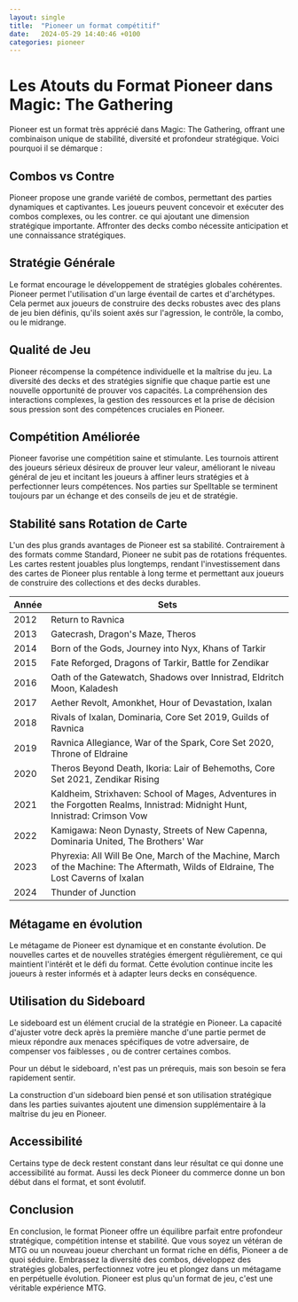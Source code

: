 ```yaml
---
layout: single
title:  "Pioneer un format compétitif"
date:   2024-05-29 14:40:46 +0100
categories: pioneer
---
```


# Les Atouts du Format Pioneer dans Magic: The Gathering

Pioneer est un format très apprécié dans Magic: The Gathering, offrant une combinaison unique de stabilité, diversité et profondeur stratégique. Voici pourquoi il se démarque :

## Combos vs Contre

Pioneer propose une grande variété de combos, permettant des parties dynamiques et captivantes. Les joueurs peuvent concevoir et exécuter des combos complexes, ou les contrer. ce qui ajoutant une dimension stratégique importante. Affronter des decks combo nécessite anticipation et une connaissance stratégiques.

## Stratégie Générale

Le format encourage le développement de stratégies globales cohérentes. Pioneer permet l'utilisation d'un large éventail de cartes et d'archétypes. Cela permet aux joueurs de construire des decks robustes avec des plans de jeu bien définis, qu'ils soient axés sur l'agression, le contrôle, la combo, ou le midrange.

## Qualité de Jeu

Pioneer récompense la compétence individuelle et la maîtrise du jeu. La diversité des decks et des stratégies signifie que chaque partie est une nouvelle opportunité de prouver vos capacités. La compréhension des interactions complexes, la gestion des ressources et la prise de décision sous pression sont des compétences cruciales en Pioneer.

## Compétition Améliorée

Pioneer favorise une compétition saine et stimulante. Les tournois attirent des joueurs sérieux désireux de prouver leur valeur, améliorant le niveau général de jeu et incitant les joueurs à affiner leurs stratégies et à perfectionner leurs compétences. Nos parties sur Spelltable se terminent toujours par un échange et des conseils de jeu et de stratégie.
 
## Stabilité sans Rotation de Carte

L'un des plus grands avantages de Pioneer est sa stabilité. Contrairement à des formats comme Standard, Pioneer ne subit pas de rotations fréquentes. Les cartes restent jouables plus longtemps, rendant l'investissement dans des cartes de Pioneer plus rentable à long terme et permettant aux joueurs de construire des collections et des decks durables.

| Année | Sets |
|-------|------|
| 2012  | Return to Ravnica |
| 2013  | Gatecrash, Dragon's Maze, Theros |
| 2014  | Born of the Gods, Journey into Nyx, Khans of Tarkir |
| 2015  | Fate Reforged, Dragons of Tarkir, Battle for Zendikar |
| 2016  | Oath of the Gatewatch, Shadows over Innistrad, Eldritch Moon, Kaladesh |
| 2017  | Aether Revolt, Amonkhet, Hour of Devastation, Ixalan |
| 2018  | Rivals of Ixalan, Dominaria, Core Set 2019, Guilds of Ravnica |
| 2019  | Ravnica Allegiance, War of the Spark, Core Set 2020, Throne of Eldraine |
| 2020  | Theros Beyond Death, Ikoria: Lair of Behemoths, Core Set 2021, Zendikar Rising |
| 2021  | Kaldheim, Strixhaven: School of Mages, Adventures in the Forgotten Realms, Innistrad: Midnight Hunt, Innistrad: Crimson Vow |
| 2022  | Kamigawa: Neon Dynasty, Streets of New Capenna, Dominaria United, The Brothers' War |
| 2023  | Phyrexia: All Will Be One, March of the Machine, March of the Machine: The Aftermath, Wilds of Eldraine, The Lost Caverns of Ixalan |
| 2024  | Thunder of Junction |

## Métagame en évolution

Le métagame de Pioneer est dynamique et en constante évolution. De nouvelles cartes et de nouvelles stratégies émergent régulièrement, ce qui maintient l'intérêt et le défi du format. Cette évolution continue incite les joueurs à rester informés et à adapter leurs decks en conséquence. 

## Utilisation du Sideboard

Le sideboard est un élément crucial de la stratégie en Pioneer. La capacité d'ajuster votre deck après la première manche d'une partie permet de mieux répondre aux menaces spécifiques de votre adversaire, de compenser vos faiblesses , ou de contrer certaines combos.

Pour un début le sideboard, n'est pas un prérequis, mais son besoin se fera rapidement sentir.

La construction d'un sideboard bien pensé et son utilisation stratégique dans les parties suivantes ajoutent une dimension supplémentaire à la maîtrise du jeu en Pioneer.

## Accessibilité

Certains type de deck restent constant dans leur résultat ce qui donne une accessibilité au format. Aussi les deck Pioneer du commerce donne un bon début dans el format, et sont évolutif.

## Conclusion

En conclusion, le format Pioneer offre un équilibre parfait entre profondeur stratégique, compétition intense et stabilité. Que vous soyez un vétéran de MTG ou un nouveau joueur cherchant un format riche en défis, Pioneer a de quoi séduire. Embrassez la diversité des combos, développez des stratégies globales, perfectionnez votre jeu et plongez dans un métagame en perpétuelle évolution. Pioneer est plus qu'un format de jeu, c'est une véritable expérience MTG.